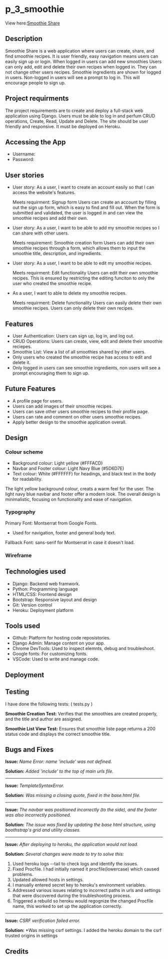 # p_3_smoothie

View here:[Smoothie Share](https://p3smoothie-bf6a9d7a1c89.herokuapp.com/)

## Description

Smoothie Share is a web application where users can create, share, and find smoothie recipes. It is user friendly, easy navigation means users can easily sign up or login. When logged in users can add new smoothies  Users can only add, edit and delete their own recipes when logged in. They can not change other users recipes. Smoothie ingredients are shown for logged in users. Non-logged in users will see a prompt to log in. This will encourage people to sign up.

## Project requirments

The project requirements are to create and deploy a full-stack web application using Django. Users must be able to log in and perfum CRUD operations, Create, Read, Update and Delete. The site should be user friendly and responsive. It must be deployed on Heroku.

## Accessing the App

* Username:
* Password:

## User stories

* User story: As a user, I want to create an account easily so that I can access the website's features.
  
  Meets requirment: Signup form
  Users can create an account by filling out the sign up form, which is easy to find and fill out. When the form is submitted and validated, the user is logged in 
  and can view the smoothie recipes and add their own.

* User story: As a user, I want to be able to add my smoothie recipes so I can share with other users.
  
  Meets requirement: Smoothie creation form
  Users can add their own smoothie recipes through a form, which allows them to input the smoothie title, description, and ingredients.

* User story: As a user, I want to be able to edit my smoothie recipes.

  Meets requirment: Edit functionality
  Users can edit their own smoothie recipes. This is ensured by restricting the editing funciton to only the user who created the smoothie recipe.

* As a user, I want to able to delete my smoothie recipes.

  Meets requirment: Delete functionality
  Users can easily delete their own smoothie recipes. Users can only delete their own recipes.

## Features

* User Authentication: Users can sign up, log in, and log out.
* CRUD Operations: Users can create, view, edit and delete their smoothie reciepes.
* Smoothie List: View a list of all smoothies shared by other users.
* Only users who created the smoothie recipe has access to edit and delete it.
* Only logged in users can see smoothie ingredients, non users will see a prompt encouraging them to sign up.

## Future Features

* A profile page for users.
* Users can add images of their smoothie recipes.
* Users can save other users smoothie recipes to their profile page.
* Users can rate and comment on other users smoothie recipes.
* Apply better design to the smoothie application overall.
  
## Design

### Colour scheme

* Background colour: Light yellow (#FFFACD)
* Navbar and Footer colour: Light Navy Blue (#5D6D7E)
* Text colour: White (#FFFFFF) for headings, and black text in the body for readability.

The light yellow background colour, creats a warm feel for the user. The light navy blue navbar and footer offer a modern look. The overall design is minimalistic, focusing on functionality and ease of navigation.

### Typography

Primary Font: Montserrat from Google Fonts.
* Used for navigation, footer and general body text.
  
Fallback Font: sans-serif for Montserrat in case it doesn't load.

### Wireframe

## Technologies used

* Django: Backend web framwork.
* Python: Programming language
* HTML/CSS: Frontend design
* Bootstrap: Responsive layout and design
* Git: Version control
* Heroku: Deployment platform

## Tools used

* Github: Platform for hosting code reposistories.
* Django Admin: Manage content on your app.
* Chrome DevTools: Used to inspect elemnts, debug and troubleshoot.
* Google fonts: For customizing fonts.
* VSCode: Used to write and manage code.

## Deployment

## Testing

I have done the following tests: ( tests.py )

**Smoothie Creation Test:** Verifies that the smoothies are created properly, and the title and author are assigned.

**Smoothie List View Test:** Ensures that smoothie liste page returns a 200 status code and displays the correct smoothie title.

## Bugs and Fixes

**Issue:** *Name Error: name 'include' was not defined.*

**Solution:** *Added 'include' to the top of main urls file.*

---

**Issue:** *TemplateSyntaxError.*

**Solution:** *Was missing a closing quote, fixed in the base.html file.*

---

**Issue:** *The navbar was positioned incorrectly (to the side), and the footer was also incorrectly positioned.*

**Solution:** *The issue was fixed by updating the base html structure, using boothstrap's grid and utility classes.*

---

**Issue:** *After deploying to heroku, the application would not load.*

**Solution:** *Several changes were made to try to solve this:*
1. Used heroku logs --tail to check logs and identify the issues.
2.  Fixed Procfile. I had initially named it procfile(lowercase) which caused problems.
3.  Updated allowed hosts in settings.
4.  I manually entered secret key to heroku's environment variables.
5.  Addressed various issues relating to incorrect paths in urls and settings that were discovered during the troubleshooting process.
6.  Triggered a rebuild so heroku would regognize the changed Procfile name, this worked to set up the application correctly.

---

**Issue:** *CSRF verification failed error.*

**Solution:** *Was missing csrf settings. I added the heroku domain to the csrf trusted origins in settings

## Credits
